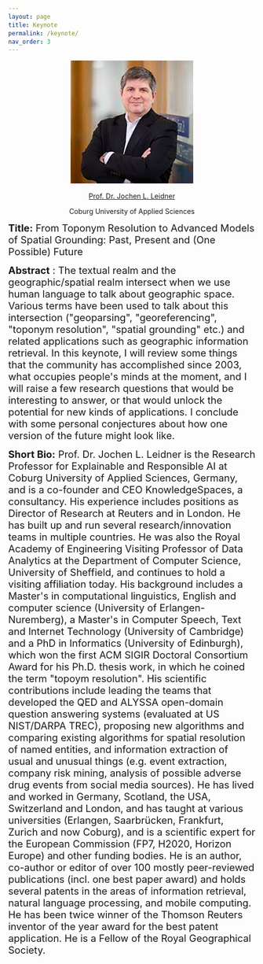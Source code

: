 ```yaml
---
layout: page
title: Keynote
permalink: /keynote/
nav_order: 3
---
```


<p align="center">
<a>
 <img src="figure/dr-jochen-l-leidner.png"   height="250" ></a>
</p>

 <p align="center">
<a href="https://www.hs-coburg.de/en/personen/prof-dr-jochen-leidner/">
 Prof. Dr. Jochen L. Leidner </a>
</p>
  
 <p align="center">
 Coburg University of Applied Sciences
</p>



<span style="font-size:20px;"> <strong> Title:</strong> From Toponym Resolution to Advanced Models of Spatial Grounding: Past, Present and (One Possible) Future

<span style="font-size:20px;"> <strong> Abstract</strong> : The textual realm and the geographic/spatial realm intersect when we use human language to talk about geographic space. Various terms have been used to talk about this intersection ("geoparsing", "georeferencing", "toponym resolution", "spatial grounding" etc.) and related applications such as geographic information retrieval. In this keynote, I will review some things that the community has accomplished since 2003, what occupies people's minds at the moment, and I will raise a few research questions that would be interesting to answer, or that would unlock the potential for new kinds of applications. I conclude with some personal conjectures about how one version of the future might look like.

<span style="font-size:20px;"> <strong> Short Bio:</strong>   Prof. Dr. Jochen L. Leidner is the Research Professor for Explainable and Responsible AI at Coburg University of Applied Sciences, Germany, and is a co-founder and CEO KnowledgeSpaces, a consultancy. His experience includes positions as Director of Research at Reuters and in London. He has built up and run several research/innovation teams in multiple countries. He was also the Royal Academy of Engineering Visiting Professor of Data Analytics at the Department of Computer Science, University of Sheffield, and continues to hold a visiting affiliation today. His background includes a Master's in computational linguistics, English and computer science (University of Erlangen-Nuremberg), a Master's in Computer Speech, Text and Internet Technology (University of Cambridge) and a PhD in Informatics (University of Edinburgh), which won the first ACM SIGIR Doctoral Consortium Award for his Ph.D. thesis work, in which he coined the term "topoym resolution". His scientific contributions include leading the teams that developed the QED and ALYSSA open-domain question answering systems (evaluated at US NIST/DARPA TREC), proposing new algorithms and comparing existing algorithms for spatial resolution of named entities, and information extraction of usual and unusual things (e.g. event extraction, company risk mining, analysis of possible adverse drug events from social media sources).  He has lived and worked in Germany, Scotland, the USA, Switzerland and London, and has taught at various universities (Erlangen, Saarbrücken, Frankfurt, Zurich and now Coburg), and is a scientific expert for the European Commission (FP7, H2020, Horizon Europe) and other funding bodies. He is an author, co-author or editor of over 100 mostly peer-reviewed publications (incl. one best paper award) and holds several patents in the areas of information retrieval, natural language processing, and mobile computing. He has been twice winner of the Thomson Reuters inventor of the year award for the best patent application. He is a Fellow of the Royal Geographical Society.
